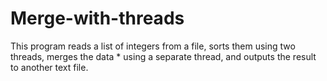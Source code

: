 # Merge-with-threads
This program reads a list of integers from a file, sorts them using two threads, merges the data * using a separate thread, and outputs the result to another text file.
